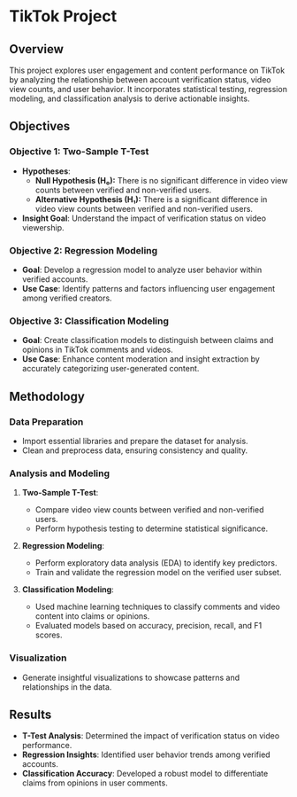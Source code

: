 # TikTok Project

## Overview
This project explores user engagement and content performance on TikTok by analyzing the relationship between account verification status, video view counts, and user behavior. It incorporates statistical testing, regression modeling, and classification analysis to derive actionable insights.

## Objectives
### Objective 1: Two-Sample T-Test
- **Hypotheses**:
  - **Null Hypothesis (H₀):** There is no significant difference in video view counts between verified and non-verified users.
  - **Alternative Hypothesis (H₁):** There is a significant difference in video view counts between verified and non-verified users.
- **Insight Goal**: Understand the impact of verification status on video viewership.

### Objective 2: Regression Modeling
- **Goal**: Develop a regression model to analyze user behavior within verified accounts.
- **Use Case**: Identify patterns and factors influencing user engagement among verified creators.

### Objective 3: Classification Modeling
- **Goal**: Create classification models to distinguish between claims and opinions in TikTok comments and videos.
- **Use Case**: Enhance content moderation and insight extraction by accurately categorizing user-generated content.

## Methodology
### Data Preparation
- Import essential libraries and prepare the dataset for analysis.
- Clean and preprocess data, ensuring consistency and quality.

### Analysis and Modeling
1. **Two-Sample T-Test**:
   - Compare video view counts between verified and non-verified users.
   - Perform hypothesis testing to determine statistical significance.

2. **Regression Modeling**:
   - Perform exploratory data analysis (EDA) to identify key predictors.
   - Train and validate the regression model on the verified user subset.

3. **Classification Modeling**:
   - Used machine learning techniques to classify comments and video content into claims or opinions.
   - Evaluated models based on accuracy, precision, recall, and F1 scores.

### Visualization
- Generate insightful visualizations to showcase patterns and relationships in the data.

## Results
- **T-Test Analysis**: Determined the impact of verification status on video performance.
- **Regression Insights**: Identified user behavior trends among verified accounts.
- **Classification Accuracy**: Developed a robust model to differentiate claims from opinions in user comments.
